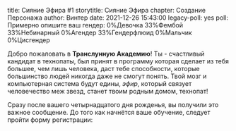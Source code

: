title: Сияние Эфира #1
storytitle: Сияние Эфира
chapter: Создание Персонажа
author: Винтер
date: 2021-12-26 15:43:00
legacy-poll: yes
poll: Примерно опишите ваш гендер:
      0%Девочка
      33%Фембой
      33%Небинарный
      0%Агендер
      33%Гендерфлюид
      0%Мальчик
      0%Цисгендер

Добро пожаловать в **Транслунную Академию**! Ты - счастливый кандидат в технопаты, был принят в программу которая сделает из тебя большее, чем лишь человека, даст тебе способности, которые большинство людей никогда даже не смогут понять. Твой мозг и компьютерная система будут едины, *эфир*, который связует человечество меж звезд, станет твоим родным домом, технопат!

Сразу после вашего четырнадцатого дня рожденья, вы получили это важное сообщение. До того как начнётся ваше обучение, следует пройти форму регистрации: